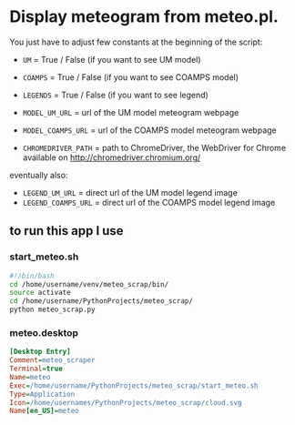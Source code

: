 # Display meteogram from meteo.pl.

You just have to adjust few constants at the beginning of the script:
 
    
* `UM` = True / False (if you want to see UM model)
* `COAMPS` = True / False (if you want to see COAMPS model)
* `LEGENDS` = True / False (if you want to see legend)
* `MODEL_UM_URL` = url of the UM model meteogram webpage 
* `MODEL_COAMPS_URL` = url of the COAMPS model meteogram webpage

* `CHROMEDRIVER_PATH` = path to ChromeDriver, the WebDriver for Chrome
    available on http://chromedriver.chromium.org/

eventually also:        
* `LEGEND_UM_URL` = direct url of the UM model legend image
* `LEGEND_COAMPS_URL` = direct url of the COAMPS model legend image

## to run this app I use
### start_meteo.sh
```bash
#!/bin/bash
cd /home/username/venv/meteo_scrap/bin/
source activate
cd /home/username/PythonProjects/meteo_scrap/
python meteo_scrap.py
```
### meteo.desktop
```ini
[Desktop Entry]
Comment=meteo_scraper
Terminal=true
Name=meteo
Exec=/home/username/PythonProjects/meteo_scrap/start_meteo.sh
Type=Application
Icon=/home/usernames/PythonProjects/meteo_scrap/cloud.svg
Name[en_US]=meteo
```